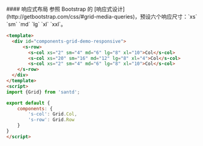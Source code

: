 <codebox>
#### 响应式布局
参照 Bootstrap 的 [响应式设计](http://getbootstrap.com/css/#grid-media-queries)，预设六个响应尺寸：`xs` `sm` `md` `lg` `xl`  `xxl`。



```html
<template>
  <div id="components-grid-demo-responsive">
      <s-row>
        <s-col xs="2" sm="4" md="6" lg="8" xl="10">Col</s-col>
        <s-col xs="20" sm="16" md="12" lg="8" xl="4">Col</s-col>
        <s-col xs="2" sm="4" md="6" lg="8" xl="10">Col</s-col>
    </s-row>
  </div>
</template>
<script>
import {Grid} from 'santd';

export default {
    components: {
        's-col': Grid.Col,
        's-row': Grid.Row
    }
}
</script>
```
</codebox>



